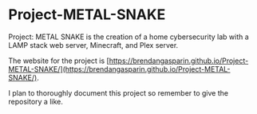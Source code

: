 # Project-METAL-SNAKE
Project: METAL SNAKE is the creation of a home cybersecurity lab with a LAMP stack web server, Minecraft, and Plex server.  

The website for the project is [https://brendangasparin.github.io/Project-METAL-SNAKE/](https://brendangasparin.github.io/Project-METAL-SNAKE/).

I plan to thoroughly document this project so remember to give the repository a like.  
